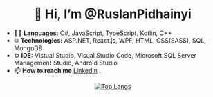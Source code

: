 <h1 align="center">👋 Hi, I’m @RuslanPidhainyi</h1>

- 👨‍💻 **Languages:** C#, JavaScript, TypeScript, Kotlin, C++ 
- 🌐 **Technologies:** ASP.NET, React.js, WPF, HTML, CSS(SASS), SQL, MongoDB
- ⚙  **IDE:** Vistual Studio, Visual Studio Code, Microsoft SQL Server Management Studio, Android Studio 
- 📫 **How to reach me** [Linkedin](https://www.linkedin.com/in/ruslan-pidhainyi-10539126b/) .


<p align="center">
  <a href="https://github.com/anuraghazra/github-readme-stats">
    <img src="https://github-readme-stats.vercel.app/api/top-langs/?username=RuslanPidhainyi&layout=compact&theme=vision-friendly-dark" alt="Top Langs">
  </a>
</p>

  <!---
RuslanPidhainyi/RuslanPidhainyi is a ✨ special ✨ repository because its `README.md` (this file) appears on your GitHub profile.
You can click the Preview link to take a look at your changes.
--->
